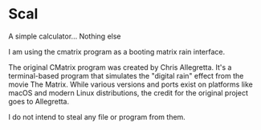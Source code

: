 # Scal
A simple calculator... Nothing else

I am using the cmatrix program as a booting matrix rain interface.

The original CMatrix program was created by Chris Allegretta. It's a terminal-based program that simulates the "digital rain" effect from the movie The Matrix. While various versions and ports exist on platforms like macOS and modern Linux distributions, the credit for the original project goes to Allegretta.

I do not intend to steal any file or program from them.
